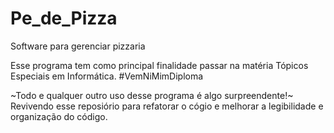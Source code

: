 # Pe_de_Pizza
Software para gerenciar pizzaria

Esse programa tem como principal finalidade passar na matéria Tópicos Especiais em Informática.
#VemNiMimDiploma

~Todo e qualquer outro uso desse programa é algo surpreendente!~
Revivendo esse reposiório para refatorar o cógio e melhorar a legibilidade e organização do código.
